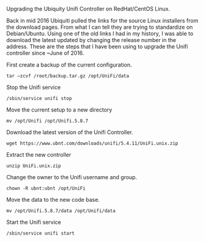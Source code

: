 Upgrading the Ubiquity Unifi Controller on RedHat/CentOS Linux.

Back in mid 2016 Ubiquiti pulled the links for the source Linux installers from the download pages. From what I can tell they are trying to standardize on Debian/Ubuntu. Using one of the old links I had in my history, I was able to download the latest updated by changing the release number in the address. These are the steps that I have been using to upgrade the Unifi controller since ~June of 2016.


First create a backup of the current configuration.
```
tar –zcvf /root/backup.tar.gz /opt/UniFi/data
```
Stop the Unifi service
```
/sbin/service unifi stop
```
Move the current setup to a new directory
```
mv /opt/Unifi /opt/Unifi.5.8.7
```
Download the latest version of the Unifi Controller.
```
wget https://www.ubnt.com/downloads/unifi/5.4.11/UniFi.unix.zip
```
Extract the new controller
```
unzip UniFi.unix.zip
```
Change the owner to the Unifi username and group.
```
chown -R ubnt:ubnt /opt/UniFi
```
Move the data to the new code base.
```
mv /opt/Unifi.5.8.7/data /opt/Unifi/data
```
Start the Unifi service
```
/sbin/service unifi start
```
